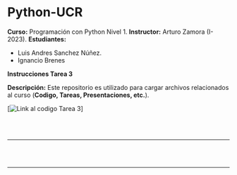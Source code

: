 # Python-UCR
**Curso:** Programación con Python Nivel 1.
**Instructor:** Arturo Zamora (I-2023).
**Estudiantes:** 
- Luis Andres Sanchez Núñez.
- Ignancio Brenes

**Instrucciones Tarea 3**

**Descripción:** Este repositorio es utilizado para cargar archivos relacionados al curso (**Codigo, Tareas, Presentaciones, etc.**).


[![Link al codigo Tarea 3](https://github.com/SpaceParrot21/Python-UCR/tree/main/Tareas/Tarea_2)]

<br />
<br />

---





<br />
<br />

---